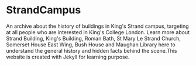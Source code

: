 # StrandCampus
An archive about the history of buildings in King's Strand campus, targeting at all people who are interested in King's College London. Learn more about Strand Building, King's Building, Roman Bath, St Mary Le Strand Church, Somerset House East Wing, Bush House and Maughan Library here to understand the general history and hidden facts behind the scene.This website is created with Jekyll for learning purpose.
